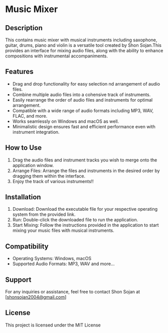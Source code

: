 # Music Mixer 

## Description
This contains music mixer with musical instruments including saxophone, guitar, drums, piano and violin is a versatile tool created by Shon Sojan.This provides an interface for mixing audio files, along with the ability to enhance compositions with instrumental accompaniments.

## Features
- Drag and drop functionality for easy selection nd arrangement of audio files.
- Combine multiple audio files into a cohensive track of instruments.
-  Easily rearrange the order of audio files and instruments for optimal arrangement.
- Compatible with a wide range of audio formats including MP3, WAV, FLAC, and more.
-  Works seamlessly on Windows and macOS as well.
- Minimalistic design ensures fast and efficient performance even with instrument integration.

## How to Use
1. Drag the audio files and instrument tracks you wish to merge onto the application window.
2. Arrange Files: Arrange the files and instruments in the desired order by dragging them within the interface.
3. Enjoy the track of various instruments!!

## Installation
1. Download: Download the executable file for your respective operating system from the provided link.
2. Run: Double-click the downloaded file to run the application.
3. Start Mixing: Follow the instructions provided in the application to start mixing your music files with musical instruments.

## Compatibility
- Operating Systems: Windows, macOS
- Supported Audio Formats: MP3, WAV and more...

## Support
For any inquiries or assistance, feel free to contact Shon Sojan at [shonsojan2004@gmail.com]

## License
This project is licensed under the MIT License